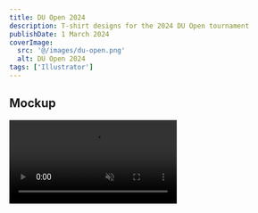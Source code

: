 ```yaml
---
title: DU Open 2024
description: T-shirt designs for the 2024 DU Open tournament
publishDate: 1 March 2024
coverImage:
  src: '@/images/du-open.png'
  alt: DU Open 2024
tags: ['Illustrator']
---
```


## Mockup

<div class="w-full">
<video class="mx-auto" autoplay loop muted playsinline>
  <source src="https://content.mikepayne.me/file/payne-portfolio/du-open.mp4" type="video/mp4" />
  Your browser does not support the video tag.
</video>
</div>
